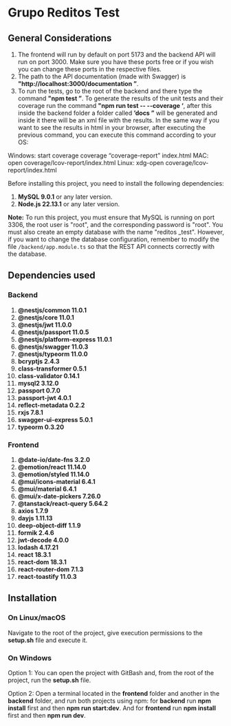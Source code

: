 ﻿# Grupo Reditos Test

## General Considerations

1. The frontend will run by default on port 5173 and the backend API will run on port 3000. Make sure you have these ports free or if you wish you can change these ports in the respective files.
2. The path to the API documentation (made with Swagger) is **"http://localhost:3000/documentation ”**.
3. To run the tests, go to the root of the backend and there type the command **"npm test ”**. To generate the results of the unit tests and their coverage run the command **"npm run test -- --coverage ‘**, after this inside the backend folder a folder called **’docs ”** will be generated and inside it there will be an xml file with the results. In the same way if you want to see the results in html in your browser, after executing the previous command, you can execute this command according to your OS:

Windows: start coverage coverage “coverage-report” index.html 
MAC: open coverage/lcov-report/index.html
Linux: xdg-open coverage/lcov-report/index.html

Before installing this project, you need to install the following dependencies:

1. **MySQL 9.0.1** or any later version.
2. **Node.js 22.13.1** or any later version.

**Note:** To run this project, you must ensure that MySQL is running on port 3306, the root user is "root", and the corresponding password is "root". You must also create an empty database with the name "reditos _test". However, if you want to change the database configuration, remember to modify the file `/backend/app.module.ts` so that the REST API connects correctly with the database.

## Dependencies used

### Backend

1. **@nestjs/common 11.0.1**
2. **@nestjs/core 11.0.1**
3. **@nestjs/jwt 11.0.0**
4. **@nestjs/passport 11.0.5**
5. **@nestjs/platform-express 11.0.1**
6. **@nestjs/swagger 11.0.3**
7. **@nestjs/typeorm 11.0.0**
8. **bcryptjs 2.4.3**
9. **class-transformer 0.5.1**
10. **class-validator 0.14.1**
11. **mysql2 3.12.0**
12. **passport 0.7.0**
13. **passport-jwt 4.0.1**
14. **reflect-metadata 0.2.2**
15. **rxjs 7.8.1**
16. **swagger-ui-express 5.0.1**
17. **typeorm 0.3.20**

### Frontend

1. **@date-io/date-fns 3.2.0**
2. **@emotion/react 11.14.0**
3. **@emotion/styled 11.14.0**
4. **@mui/icons-material 6.4.1**
5. **@mui/material 6.4.1**
6. **@mui/x-date-pickers 7.26.0**
7. **@tanstack/react-query 5.64.2**
8. **axios 1.7.9**
9. **dayjs 1.11.13**
10. **deep-object-diff 1.1.9**
11. **formik 2.4.6**
12. **jwt-decode 4.0.0**
13. **lodash 4.17.21**
14. **react 18.3.1**
15. **react-dom 18.3.1**
16. **react-router-dom 7.1.3**
17. **react-toastify 11.0.3**

## Installation

### On Linux/macOS

Navigate to the root of the project, give execution permissions to the **setup.sh** file and execute it.

### On Windows

Option 1: You can open the project with GitBash and, from the root of the project, run the **setup.sh** file.

Option 2: Open a terminal located in the **frontend** folder and another in the **backend** folder, and run both projects using npm: for **backend** run **npm install** first and then **npm run start:dev**. And for **frontend** run **npm install** first and then **npm run dev**.
